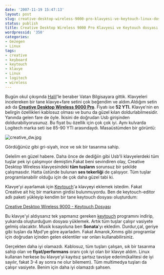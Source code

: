 ```yaml
---
date: '2007-11-19 15:47:13'
layout: post
slug: creative-desktop-wireless-9000-pro-klavyesi-ve-keytouch-linux-dosyasi
status: publish
title: Creative Desktop Wireless 9000 Pro Klavyesi ve Keytouch dosyası
wordpressid: '350'
categories:
- Gezegen
- Linux
tags:
- creative
- keyboard
- keytouch
- klavye
- Linux
- logitech
- wireless
---
```


Bugün okul çıkışında [Halil](http://kirikkalem.blogspot.com/)'le beraber Vatan Bilgisayara gittik. Klavyeleri incelereken bir tane klavye+fare setini çok beğendim ve aldım.Aldığım setin adı da **[Creative Desktop Wireless 9000 Pro](http://tr.creative.com/products/product.asp?category=243&subcategory=246&product=11493)**. Fiyatı ise **52 YTl.** Klavye'nin en belirgin özellikleri kablosuz olması ve bunu da güzel kılan doldurlabilmesidir. Yanında gelen fare de öyle. İkisini de doğrudan Usb girişinden doldurabiliyorusunuz. Bu fiyat bu özellik için çok çok iyi. Aynı kulvarda Logitech marka seti ise 85-90 YTl arasındaydı. Masaüstümden bir görüntü:

![creative_dw.jpg](http://blog.arsln.org/image/creative_dw.jpg)


Gördüğünüz gibi gri-siyah, ince ve sık bir tasarıma sahip. 

Gelelim en güzel habere. Daha önce de dediğiin gibi Usb'li klavyelerdeki tüm tuşlar pek iyi çalışmıyor demiştim.Fakat beni sevindiren olay, Creative Desktop Wireless klavyesindeki **tüm tuşların** sorunsuz bir şekilde çalışmasıdır. Hatta üstünde bulunan **ses tekerliği** de çalışıyor. Tüm tuşlar programlanabilir olduğu için de çok daha güzel tabi ki.

Klavye'yi ayarlamak için [Keytouch](http://keytouch.sourceforge.net/)'a klavyeyi eklemek istedim. Fakat Creative ait hiç bir markanın girdisi bulunmuyordu. Ben de keytouch-editor adlı paketi yükleyip kendim bir tane keytouch dosyası oluşturdum:

[Creative Desktop Wireless 9000 - Keytouch Dosyası](http://blog.arsln.org/dosya/creative_wireless_9000)

Bu klavye'yi aldıysanız tek yapmanız gereken [keytouch](http://keytouch.sourceforge.net/) programını indirip, yukarıda oluşturduğum dosyası yüklemek. Artık tüm tuşlar çalışır vasiyete gelmiş olacaktır. Musik kısayoluna ben **Sonata**'yı ekledim. Durdur,çal, geriye gibi tuşları da Mpd'ye göre ayarladım. Fakat Amarok,Xmms gibi programlar için doğrudan içinden gelen eklentiler var onları kullanabilirsiniz. 

Gerçekten daha iyi olamazdı. Kablosuz, tüm tuşları çalışan, sık bir tasarıma sahip olan ve **fiyat/performans** oranı çok iyi olan bir klavye aldım. Linux kullanan herkese bu klavye'yi kayıtsız şartsız tavsiye ederim(kalitesi de iyi sayılır, fakat 3-4 ay sonra ne olur bilemem). Tüm multimedya tuşları da çalışır vasiyete. Benim için daha iyi olamazdı şahsen. 
